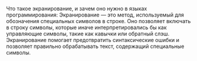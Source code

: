 Что такое экранирование, и зачем оно нужно в языках программирования:
Экранирование — это метод, используемый для обозначения специальных символов в строке. Оно позволяет включать в строку символы, которые иначе интерпретировались бы как управляющие символы, такие как кавычки или обратный слэш. Экранирование помогает предотвратить синтаксические ошибки и позволяет правильно обрабатывать текст, содержащий специальные символы.